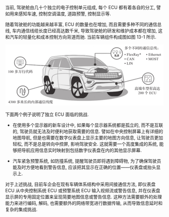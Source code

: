 
当前, 驾驶舱由几十个独立的电子控制单元组成, 每个 ECU 都有着各自的分工, 譬如用来感知车速, 控制空调温度, 道路预警, 控制显示等.

随着驾驶舱的功能越来越丰富, ECU 的数量也在增加, 而且需要多种不同的通信总线, 车内通信线缆长度已经高达数千米, 导致驾驶舱的研发和维护成本都在增加, 这和汽车的轻量化和成本控制方向背道而驰. 当前车辆组件构成图如图 13-1 所示.

![2024-10-29-14-23-09.png](./images/2024-10-29-14-23-09.png)

下面两个例子说明了独立 ECU 面临的挑战.

* 在使用多个显示器的新车设计中, 如果每个显示器系统都是孤立的, 而不是互联的, 驾驶员就无法及时便利地获取需要的信息. 譬如在中央控制屏幕上有详细的地图导航, 但是也需要在数字仪表盘上显示主要的地图方向信息, 让驾驶员更加轻松, 而不是总是转向中控屏, 影响驾驶安全. 这就需要一个高度集成的系统, 能够把导航应用信息实时映射到包括数字仪表盘在内的其他显示屏幕.

* 汽车紧急预警系统, 如防撞系统, 提醒驾驶员即将遇到障碍物, 为了确保驾驶员能及时方便地看到警告信息, 应该把其显示在正确的位置——仪表盘或抬头显示上.

对于上述挑战, 目前车企会在现有车辆体系结构中采用间接通信方法, 即仪表盘 ECU 从中央控制系统 ECU 或预警系统 ECU 输入视频流或警告信息, 并在仪表盘显示屏的专用固定位置来呈现简要地图信息或警告信息. 这种方法需要额外的处理能力来进行编码, 解码, 也需要额外的网络带宽进行数据传输, 从而导致信息延时和复杂的集成挑战.
